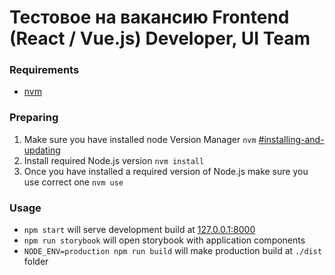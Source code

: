 # Тестовое на вакансию Frontend (React / Vue.js) Developer, UI Team

### Requirements

- [nvm](https://github.com/nvm-sh/nvm)

### Preparing

1. Make sure you have installed node Version Manager `nvm` [#installing-and-updating](https://github.com/nvm-sh/nvm?tab=readme-ov-file#installing-and-updating)
2. Install required Node.js version `nvm install`
3. Once you have installed a required version of Node.js make sure you use correct one `nvm use`

### Usage

- `npm start` will serve development build at [127.0.0.1:8000](http://127.0.0.1:8000)
- `npm run storybook` will open storybook with application components
- `NODE_ENV=production npm run build` will make production build at `./dist` folder

